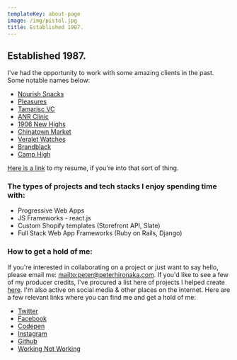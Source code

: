 ```yaml
---
templateKey: about-page
image: /img/pistol.jpg
title: Established 1987.
---
```

## Established 1987.

I've had the opportunity to work with some amazing clients in the past. Some notable names below: 

* [Nourish Snacks](https://nourishsnacks.com)
* [Pleasures](https://pleasuresnow.com)
* [Tamarisc VC](https://tamarisc.vc)
* [ANR Clinic](https://anr-435b58.netlify.com/)
* [1906 New Highs](https://1906newhighs.com)
* [Chinatown Market](https://thechinatownmarket.com)
* [Veralet Watches](https://veralet.com)
* [Brandblack](https://brandblack.com)
* [Camp High](https://camphigh.com)

[Here is a link](/img/Resume-PJH_COMPRESSED.pdf) to my resume, if you're into that sort of thing.


### The types of projects and tech stacks I enjoy spending time with:

* Progressive Web Apps 
* JS Frameworks - react.js
* Custom Shopify templates (Storefront API, Slate)
* Full Stack Web App Frameworks (Ruby on Rails, Django)

### 

### How to get a hold of me:

If you're interested in collaborating on a project or just want to say hello, please email me: <mailto:peter@peterhironaka.com>. If you'd like to see a few of my producer credits, I've procured a list here of projects I helped create [here](/archived-projects). I'm also active on social media & other places on the internet. Here are a few relevant links where you can find me and get a hold of me:

* [Twitter](https://twitter.com/peterhironaka)
* [Facebook](https://facebook.com/peterhironaka)
* [Codepen](https://codepen.io/peterhironaka)
* [Instagram](https://instagram.com/peterhironaka)
* [Github](https://github.com/PHironaka)
* [Working Not Working](https://workingnotworking.com/peterhironaka)

